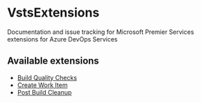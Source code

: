 # VstsExtensions
Documentation and issue tracking for Microsoft Premier Services extensions for Azure DevOps Services

## Available extensions
- [Build Quality Checks](./BuildQualityChecks/en-US/overview.md)
- [Create Work Item](./CreateWorkItem/en-US/overview.md)
- [Post Build Cleanup](./PostBuildCleanup/en-US/overview.md)
